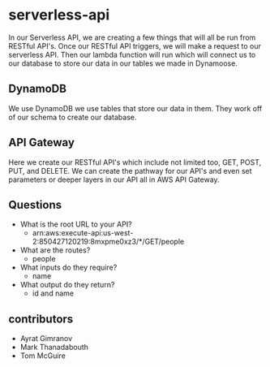 # serverless-api

In our Serverless API, we are creating a few things that will all be run from RESTful API's. Once our RESTful API triggers, we will make a request to our serverless API. Then our lambda function will run which will connect us to our database to store our data in our tables we made in Dynamoose.

## DynamoDB

We use DynamoDB we use tables that store our data in them. They work off of our schema to create our database.

## API Gateway

Here we create our RESTful API's which include not limited too, GET, POST, PUT, and DELETE. We can create the pathway for our API's and even set parameters or deeper layers in our API all in AWS API Gateway.

## Questions

- What is the root URL to your API?
  - arn:aws:execute-api:us-west-2:850427120219:8mxpme0xz3/*/GET/people
- What are the routes?
  - people
- What inputs do they require?
  - name
- What output do they return?
  - id and name


## contributors

- Ayrat Gimranov
- Mark Thanadabouth
- Tom McGuire
